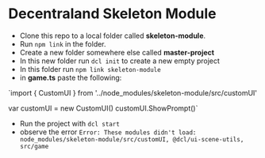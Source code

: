 # Decentraland Skeleton Module

- Clone this repo to a local folder called **skeleton-module**.
- Run `npm link` in the folder.
- Create a new folder somewhere else called **master-project**
- In this new folder run `dcl init` to create a new empty project
- In this folder run `npm link skeleton-module`
- in **game.ts** paste the following:

`import { CustomUI } from '../node_modules/skeleton-module/src/customUI'

var customUI = new CustomUI()
customUI.ShowPrompt()`

- Run the project with `dcl start`
- observe the error `Error: These modules didn't load: node_modules/skeleton-module/src/customUI, @dcl/ui-scene-utils, src/game`
